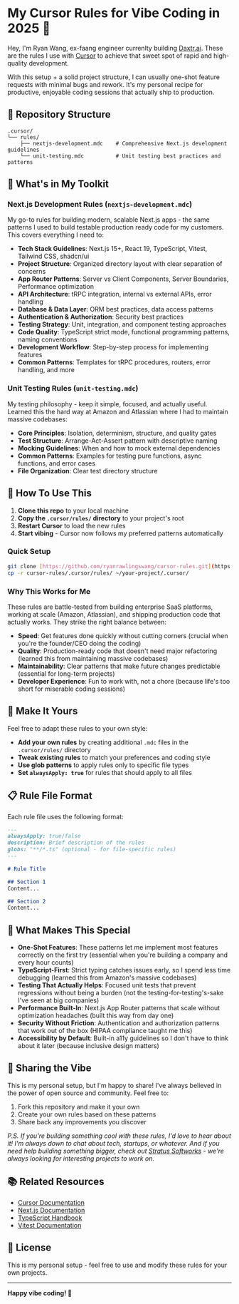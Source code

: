 # My Cursor Rules for Vibe Coding in 2025 🚀

Hey, I'm Ryan Wang, ex-faang engineer currenlty building [Daxtr.ai](https://daxtr.ai). These are the rules I use with [Cursor](https://cursor.sh/) to achieve that sweet spot of rapid and high-quality development.

With this setup + a solid project structure, I can usually one-shot feature requests with minimal bugs and rework. It's my personal recipe for productive, enjoyable coding sessions that actually ship to production.

## 📁 Repository Structure

```
.cursor/
└── rules/
    ├── nextjs-development.mdc    # Comprehensive Next.js development guidelines
    └── unit-testing.mdc          # Unit testing best practices and patterns
```

## 🎯 What's in My Toolkit

### Next.js Development Rules (`nextjs-development.mdc`)

My go-to rules for building modern, scalable Next.js apps - the same patterns I used to build testable production ready code for my customers. This covers everything I need to:

- **Tech Stack Guidelines**: Next.js 15+, React 19, TypeScript, Vitest, Tailwind CSS, shadcn/ui
- **Project Structure**: Organized directory layout with clear separation of concerns
- **App Router Patterns**: Server vs Client Components, Server Boundaries, Performance optimization
- **API Architecture**: tRPC integration, internal vs external APIs, error handling
- **Database & Data Layer**: ORM best practices, data access patterns
- **Authentication & Authorization**: Security best practices
- **Testing Strategy**: Unit, integration, and component testing approaches
- **Code Quality**: TypeScript strict mode, functional programming patterns, naming conventions
- **Development Workflow**: Step-by-step process for implementing features
- **Common Patterns**: Templates for tRPC procedures, routers, error handling, and more

### Unit Testing Rules (`unit-testing.mdc`)

My testing philosophy - keep it simple, focused, and actually useful. Learned this the hard way at Amazon and Atlassian where I had to maintain massive codebases:

- **Core Principles**: Isolation, determinism, structure, and quality gates
- **Test Structure**: Arrange-Act-Assert pattern with descriptive naming
- **Mocking Guidelines**: When and how to mock external dependencies
- **Common Patterns**: Examples for testing pure functions, async functions, and error cases
- **File Organization**: Clear test directory structure

## 🚀 How To Use This

1. **Clone this repo** to your local machine
2. **Copy the `.cursor/rules/` directory** to your project's root
3. **Restart Cursor** to load the new rules
4. **Start vibing** - Cursor now follows my preferred patterns automatically

### Quick Setup

```bash
git clone [https://github.com/ryanrawlingswang/cursor-rules.git](https://github.com/ryanrawlingswang/cursor-rules.git)
cp -r cursor-rules/.cursor/rules/ ~/your-project/.cursor/
```

### Why This Works for Me

These rules are battle-tested from building enterprise SaaS platforms, working at scale (Amazon, Atlassian), and shipping production code that actually works. They strike the right balance between:
- **Speed**: Get features done quickly without cutting corners (crucial when you're the founder/CEO doing the coding)
- **Quality**: Production-ready code that doesn't need major refactoring (learned this from maintaining massive codebases)
- **Maintainability**: Clear patterns that make future changes predictable (essential for long-term projects)
- **Developer Experience**: Fun to work with, not a chore (because life's too short for miserable coding sessions)

## 🔧 Make It Yours

Feel free to adapt these rules to your own style:

- **Add your own rules** by creating additional `.mdc` files in the `.cursor/rules/` directory
- **Tweak existing rules** to match your preferences and coding style
- **Use glob patterns** to apply rules only to specific file types
- **Set `alwaysApply: true`** for rules that should apply to all files

## 📋 Rule File Format

Each rule file uses the following format:

```markdown
---
alwaysApply: true/false
description: Brief description of the rules
globs: "**/*.ts" (optional - for file-specific rules)
---

# Rule Title

## Section 1
Content...

## Section 2
Content...
```

## 🎨 What Makes This Special

- **One-Shot Features**: These patterns let me implement most features correctly on the first try (essential when you're building a company and every hour counts)
- **TypeScript-First**: Strict typing catches issues early, so I spend less time debugging (learned this from Amazon's massive codebases)
- **Testing That Actually Helps**: Focused unit tests that prevent regressions without being a burden (not the testing-for-testing's-sake I've seen at big companies)
- **Performance Built-In**: Next.js App Router patterns that scale without optimization headaches (built this way from day one)
- **Security Without Friction**: Authentication and authorization patterns that work out of the box (HIPAA compliance taught me this)
- **Accessibility by Default**: Built-in a11y guidelines so I don't have to think about it later (because inclusive design matters)

## 🤝 Sharing the Vibe

This is my personal setup, but I'm happy to share! I've always believed in the power of open source and community. Feel free to:

1. Fork this repository and make it your own
2. Create your own rules based on these patterns
3. Share back any improvements you discover

*P.S. If you're building something cool with these rules, I'd love to hear about it! I'm always down to chat about tech, startups, or whatever. And if you need help building something bigger, check out [Stratus Softworks](https://stratussoftworks.dev/) - we're always looking for interesting projects to work on.*

## 📚 Related Resources

- [Cursor Documentation](https://docs.cursor.sh/)
- [Next.js Documentation](https://nextjs.org/docs)
- [TypeScript Handbook](https://www.typescriptlang.org/docs/)
- [Vitest Documentation](https://vitest.dev/)

## 📄 License

This is my personal setup - feel free to use and modify these rules for your own projects.

---

**Happy vibe coding! 🚀**
